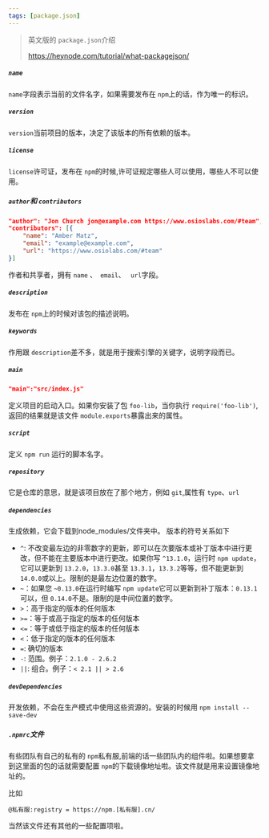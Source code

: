 ```yaml
---
tags: [package.json]
---
```

> 英文版的 `package.json`介绍
>
> https://heynode.com/tutorial/what-packagejson/

##### `name`

`name`字段表示当前的文件名字，如果需要发布在 `npm`上的话，作为唯一的标识。

##### `version`

`version`当前项目的版本，决定了该版本的所有依赖的版本。

##### `license`

`license`许可证，发布在 `npm`的时候,许可证规定哪些人可以使用，哪些人不可以使用。

##### `author`和 `contributors`

```json
"author": "Jon Church jon@example.com https://www.osioslabs.com/#team",
"contributors": [{
	"name": "Amber Matz",
	"email": "example@example.com",
	"url": "https://www.osiolabs.com/#team"
}]
```

作者和共享者，拥有 `name` 、` email`、 ` url`字段。

##### `description`

发布在 `npm`上的时候对该包的描述说明。

##### `keywords`

作用跟 `description`差不多，就是用于搜索引擎的关键字，说明字段而已。

##### `main`

```json
"main":"src/index.js"
```

定义项目的启动入口。如果你安装了包 `foo-lib`，当你执行 `require('foo-lib')`,返回的结果就是该文件 `module.exports`暴露出来的属性。

##### `script`

定义 `npm run` 运行的脚本名字。

##### `repository`

它是仓库的意思，就是该项目放在了那个地方，例如 `git`,属性有 `type`、`url`

##### `dependencies`

生成依赖，它会下载到node_modules/文件夹中。 版本的符号关系如下

- `^`: 不改变最左边的非零数字的更新，即可以在次要版本或补丁版本中进行更改，但不能在主要版本中进行更改。如果你写 `^13.1.0`，运行时 `npm update`，它可以更新到 `13.2.0`，`13.3.0`甚至 `13.3.1`，`13.3.2`等等，但不能更新到 `14.0.0`或以上。限制的是最左边位置的数字。
- `~`：如果您 `~0.13.0`在运行时编写 `npm update`它可以更新到补丁版本：`0.13.1`可以，但 `0.14.0`不是。限制的是中间位置的数字。
- `>`：高于指定的版本的任何版本
- `>=`：等于或高于指定的版本的任何版本
- `<=`：等于或低于指定的版本的任何版本
- `<`：低于指定的版本的任何版本
- `=`: 确切的版本
- `-`: 范围。例子：`2.1.0 - 2.6.2`
- `||`: 组合。例子：`< 2.1 || > 2.6`

##### `devDependencies`

开发依赖，不会在生产模式中使用这些资源的。安装的时候用 `npm install --save-dev`

##### `.npmrc`文件

有些团队有自己的私有的 `npm`私有服,前端的话一些团队内的组件啦。如果想要拿到这里面的包的话就需要配置 `npm`的下载镜像地址啦。该文件就是用来设置镜像地址的。

比如

`@私有服:registry = https://npm.[私有服].cn/`

当然该文件还有其他的一些配置项啦。
